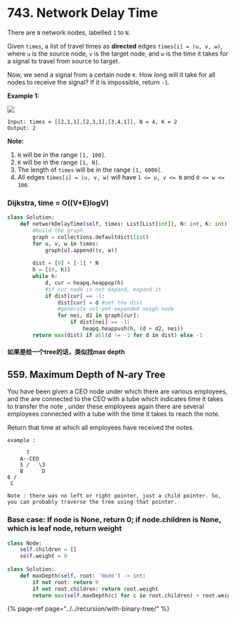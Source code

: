 # 743. Network Delay Time

There are `N` network nodes, labelled `1` to `N`.

Given `times`, a list of travel times as **directed** edges `times[i] = (u, v, w)`, where `u` is the source node, `v` is the target node, and `w` is the time it takes for a signal to travel from source to target.

Now, we send a signal from a certain node `K`. How long will it take for all nodes to receive the signal? If it is impossible, return `-1`.

**Example 1:**

![](https://assets.leetcode.com/uploads/2019/05/23/931_example_1.png)

```text
Input: times = [[2,1,1],[2,3,1],[3,4,1]], N = 4, K = 2
Output: 2
```

**Note:**

1. `N` will be in the range `[1, 100]`.
2. `K` will be in the range `[1, N]`.
3. The length of `times` will be in the range `[1, 6000]`.
4. All edges `times[i] = (u, v, w)` will have `1 <= u, v <= N` and `0 <= w <= 100`.

### Dijkstra, time = O\(\(V+E\)logV\)

```python
class Solution:
    def networkDelayTime(self, times: List[List[int]], N: int, K: int) -> int:
        #build the graph
        graph = collections.defaultdict(list)
        for u, v, w in times:
            graph[u].append((v, w))
            
        dist = [0] + [-1] * N
        h = [(0, K)]
        while h:
            d, cur = heapq.heappop(h)
            #if cur node is not expand, expand it
            if dist[cur] == -1:
                dist[cur] = d #set the dist
                #generate not-yet-expanded neigh node
                for nei, d2 in graph[cur]:
                    if dist[nei] == -1:
                        heapq.heappush(h, (d + d2, nei))
        return max(dist) if all(d != -1 for d in dist) else -1
```

#### 如果是给一个tree的话，类似找max depth

## 559. Maximum Depth of N-ary Tree

You have been given a CEO node under which there are various employees, and the are connected to the CEO with a tube which indicates time it takes to transfer the note , under these employees again there are several employees connected with a tube with the time it takes to reach the note.

Return that time at which all employees have received the notes.

```text
example :
  
      7
    A--CEO
    5 /   \3
    B      D
6 / 
 C

Note : there was no left or right pointer, just a child pointer. So, you can probably traverse the tree using that pointer.
```

### **Base case:  If node is None, return 0;  if node.children is None, which is leaf node, return weight**

```python
class Node:
    self.children = []
    self.weight = 0
    
class Solution:
    def maxDepth(self, root: 'Node') -> int:
        if not root: return 0
        if not root.children: return root.weight
        return max(self.maxDepth(c) for c in root.children) + root.weight
```

{% page-ref page="../../recursion/with-binary-tree/" %}



